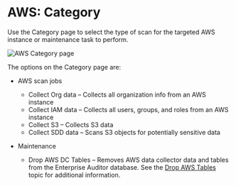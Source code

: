 # AWS: Category

Use the Category page to select the type of scan for the targeted AWS instance or maintenance task
to perform.

![AWS Category page](/img/versioned_docs/accessanalyzer_11.6/accessanalyzer/admin/datacollector/adinventory/category.webp)

The options on the Category page are:

- AWS scan jobs

    - Collect Org data – Collects all organization info from an AWS instance
    - Collect IAM data – Collects all users, groups, and roles from an AWS instance
    - Collect S3 – Collects S3 data
    - Collect SDD data – Scans S3 objects for potentially sensitive data

- Maintenance

    - Drop AWS DC Tables – Removes AWS data collector data and tables from the Enterprise Auditor
      database. See the
      [Drop AWS Tables](/docs/accessanalyzer/11.6/admin/datacollector/aws/droptables.md)
      topic for additional information.
